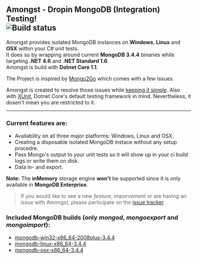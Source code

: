 Amongst - Dropin MongoDB (Integration) Testing!  
![Build status](https://ci.appveyor.com/api/projects/status/github/Johlandabee/Amongst?branch=develop&svg=true)  
---
Amongst provides isolated MongoDB instances on **Windows**, **Linux** and **OSX** within your C# unit tests.  
It does so by wrapping around current **MongoDB 3.4.4** binaries while targeting **.NET 4.6** and **.NET Standard 1.6**.  
Amongst is build with **Dotnet Core 1.1**. 

The Project is inspired by [Mongo2Go](https://github.com/Mongo2Go/Mongo2Go) which comes with a few issues.  

Amongst is created to resolve those issues while [keeping it simple](https://en.wikipedia.org/wiki/You_aren%27t_gonna_need_it).
Also with [XUnit](https://xunit.github.io/), Dotnet Core's default testing framework in mind. Nevertheless, it dosen't mean you are restricted to it.

---
### Current features are:
 - Availability on all three major platforms: Windows, Linux and OSX.
 - Creating a disposable isolated MongoDB instace without any setup procedre.
 - Pass Mongo's output to your unit tests so it will show up in your ci build logs or write them on disk.
 - Data in- and export.

**Note:** The **inMemory** storage engine **won't** be supported since it is only available in **MongoDB Enterprise**. 

>If you would like to see a new *feature*, *imporvement* or are having an *issue* with Amongst, please participate on the [issue tracker](https://github.com/Johlandabee/Amongst/issues).

### Included MongoDB builds (only *mongod*, *mongoexport* and *mongoimport*):
- [mongodb-win32-x86_64-2008plus-3.4.4](http://downloads.mongodb.org/win32/mongodb-win32-x86_64-2008plus-3.4.4.zip)
- [mongodb-linux-x86_64-3.4.4](http://downloads.mongodb.org/linux/mongodb-linux-x86_64-3.4.4.tgz)
- [mongodb-osx-x86_64-3.4.4](http://downloads.mongodb.org/osx/mongodb-osx-x86_64-3.4.4.tgz)
